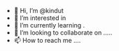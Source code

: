 - 👋 Hi, I’m @kindut 
- 👀 I’m interested in 
- 🌱 I’m currently learning .
- 💞️ I’m looking to collaborate on .....
- 📫 How to reach me ....

<!---
kindut/kindut is a ✨ special ✨ repository because its `README.md` (this file) appears on your GitHub profile.
You can click the Preview link to take a look at your changes.
--->
